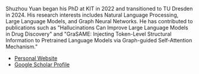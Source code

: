 Shuzhou Yuan began his PhD at KIT in 2022 and transitioned to TU Dresden in 2024. His research interests includes Natural Language Processing, Large Language Models, and Graph Neural Networks. He has contributed to publications such as "Hallucinations Can Improve Large Language Models in Drug Discovery" and "GraSAME: Injecting Token-Level Structural Information to Pretrained Language Models via Graph-guided Self-Attention Mechanism."
- [Personal Website](https://shuzhouyuan.github.io)
- [Google Scholar Profile](https://scholar.google.com/citations?user=ZMQ1C6gAAAAJ&hl=en)
